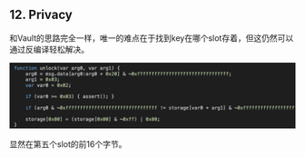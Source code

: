 ## 12. Privacy

和Vault的思路完全一样，唯一的难点在于找到key在哪个slot存着，但这仍然可以通过反编译轻松解决。

![](../screenshots/privacy.png)

显然在第五个slot的前16个字节。

